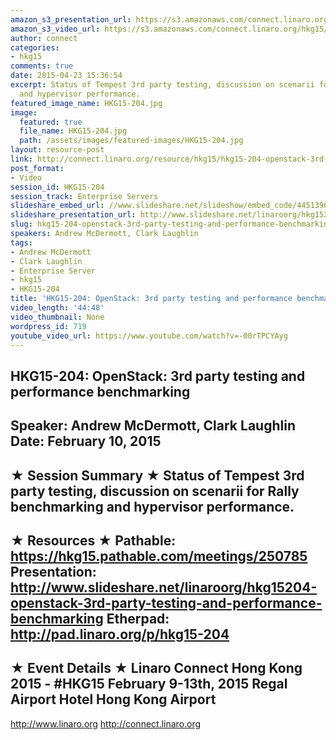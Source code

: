 ```yaml
---
amazon_s3_presentation_url: https://s3.amazonaws.com/connect.linaro.org/hkg15/Videos/02-10-Tuesday/HKG15-204.pdf
amazon_s3_video_url: https://s3.amazonaws.com/connect.linaro.org/hkg15/Videos/02-10-Tuesday/HKG15-204+OpenStack+3rd+party+testing+and+performance+benchmarking.mp4
author: connect
categories:
- hkg15
comments: true
date: 2015-04-23 15:36:54
excerpt: Status of Tempest 3rd party testing, discussion on scenarii for Rally benchmarking
  and hypervisor performance.
featured_image_name: HKG15-204.jpg
image:
  featured: true
  file_name: HKG15-204.jpg
  path: /assets/images/featured-images/HKG15-204.jpg
layout: resource-post
link: http://connect.linaro.org/resource/hkg15/hkg15-204-openstack-3rd-party-testing-and-performance-benchmarking/
post_format:
- Video
session_id: HKG15-204
session_track: Enterprise Servers
slideshare_embed_url: //www.slideshare.net/slideshow/embed_code/44513965
slideshare_presentation_url: http://www.slideshare.net/linaroorg/hkg15204-openstack-3rd-party-testing-and-performance-benchmarking
slug: hkg15-204-openstack-3rd-party-testing-and-performance-benchmarking
speakers: Andrew McDermott, Clark Laughlin
tags:
- Andrew McDermott
- Clark Laughlin
- Enterprise Server
- hkg15
- HKG15-204
title: 'HKG15-204: OpenStack: 3rd party testing and performance benchmarking'
video_length: '44:48'
video_thumbnail: None
wordpress_id: 719
youtube_video_url: https://www.youtube.com/watch?v=-00rTPCYAyg
---
```


HKG15-204: OpenStack: 3rd party testing and performance benchmarking 
--------------------------------------------------- 
Speaker: Andrew McDermott, Clark Laughlin 
Date: February 10, 2015 
--------------------------------------------------- 
★ Session Summary ★ 
Status of Tempest 3rd party testing, discussion on scenarii for Rally benchmarking and hypervisor performance. 
-------------------------------------------------- 
★ Resources ★ 
Pathable: https://hkg15.pathable.com/meetings/250785 
Presentation:   http://www.slideshare.net/linaroorg/hkg15204-openstack-3rd-party-testing-and-performance-benchmarking
Etherpad: http://pad.linaro.org/p/hkg15-204 
--------------------------------------------------- 
★ Event Details ★ 
Linaro Connect Hong Kong 2015 - #HKG15 
February 9-13th, 2015 
Regal Airport Hotel Hong Kong Airport 
--------------------------------------------------- 
http://www.linaro.org 
http://connect.linaro.org